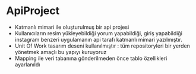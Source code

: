 # ApiProject
- Katmanlı mimari ile oluşturulmuş bir api projesi
- Kullanıcıların resim yükleyebildiği yorum yapabildiği, giriş yapabildiği instagram benzeri uygulamanın 
api tarafı katmanlı mimari yazılmıştır.
- Unit Of Work tasarım deseni kullanılmıştır : tüm repositoryleri bir yerden yönetmek amaçlı bu yapıyı kuruyoruz
- Mapping ile veri tabanına gönderilmeden önce tablo özellikleri ayarlanıldı